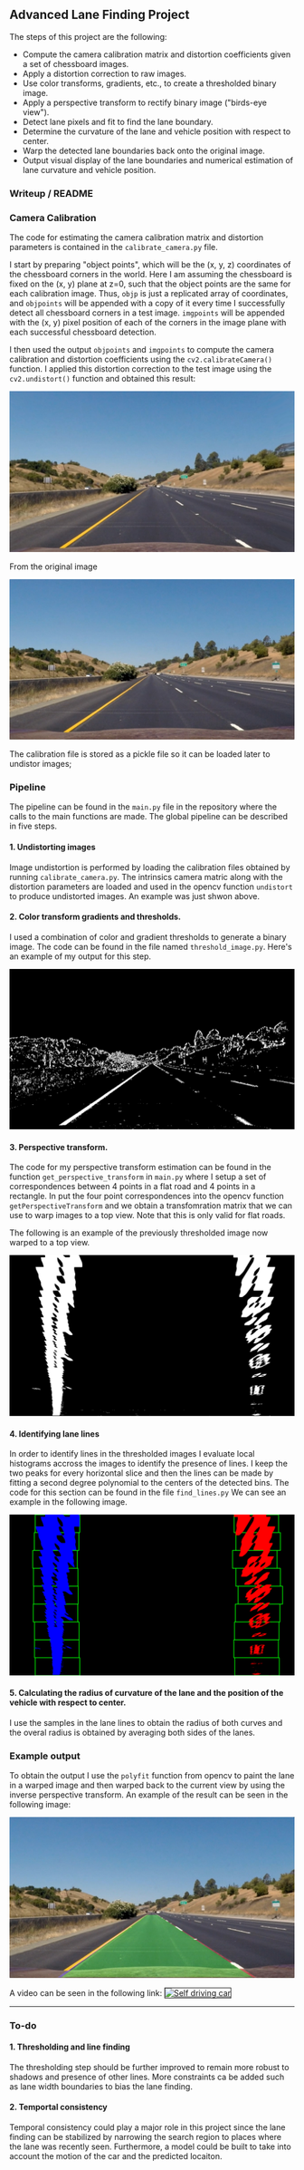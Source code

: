 ## Advanced Lane Finding Project

The steps of this project are the following:

* Compute the camera calibration matrix and distortion coefficients given a set of chessboard images.
* Apply a distortion correction to raw images.
* Use color transforms, gradients, etc., to create a thresholded binary image.
* Apply a perspective transform to rectify binary image ("birds-eye view").
* Detect lane pixels and fit to find the lane boundary.
* Determine the curvature of the lane and vehicle position with respect to center.
* Warp the detected lane boundaries back onto the original image.
* Output visual display of the lane boundaries and numerical estimation of lane curvature and vehicle position.

[//]: # (Image References)

[image1]: ./output_images/undistorted.png "Undistorted"
[image2]: ./test_images/straight_lines1.jpg "Road Transformed"
[image3]: ./output_images/threshold.png "Binary Example"
[image4]: ./output_images/warped.png "Warp Example"
[image5]: ./output_images/fit_lines.png "Fit Visual"
[image6]: ./output_images/lanes.png "Output"
[video1]: ./project_video_out.mp4 "Video"


### Writeup / README

### Camera Calibration

The code for estimating the camera calibration matrix and distortion parameters is contained in the `calibrate_camera.py` file.

I start by preparing "object points", which will be the (x, y, z) coordinates of the chessboard corners in the world. Here I am assuming the chessboard is fixed on the (x, y) plane at z=0, such that the object points are the same for each calibration image.  Thus, `objp` is just a replicated array of coordinates, and `objpoints` will be appended with a copy of it every time I successfully detect all chessboard corners in a test image.  `imgpoints` will be appended with the (x, y) pixel position of each of the corners in the image plane with each successful chessboard detection.  

I then used the output `objpoints` and `imgpoints` to compute the camera calibration and distortion coefficients using the `cv2.calibrateCamera()` function.  I applied this distortion correction to the test image using the `cv2.undistort()` function and obtained this result: 

![alt text][image1]

From the original image

![alt text][image2]

The calibration file is stored as a pickle file so it can be loaded later to undistor images;

### Pipeline

The pipeline can be found in the `main.py` file in the repository where the calls to the main functions are made. The global pipeline can be described in five steps.

#### 1. Undistorting images

Image undistortion is performed by loading the calibration files obtained by running `calibrate_camera.py`. The intrinsics camera matric along with the distortion parameters are loaded and used in the opencv function `undistort` to produce undistorted images. An example was just shwon above.

#### 2. Color transform gradients and thresholds.

I used a combination of color and gradient thresholds to generate a binary image. The code can be found in the file named `threshold_image.py`. Here's an example of my output for this step.

![alt text][image3]

#### 3. Perspective transform.

The code for my perspective transform estimation can be found in the function `get_perspective_transform` in `main.py` where I setup a set of correspondences between 4 points in a flat road and 4 points in a rectangle. In put the four point correspondences into the opencv function `getPerspectiveTransform` and we obtain a transfomration matrix that we can use to warp images to a top view. Note that this is only valid for flat roads.

The following is an example of the previously thresholded image now warped to a top view.

![alt text][image4]

#### 4. Identifying lane lines

In order to identify lines in the thresholded images I evaluate local histograms accross the images to identify the presence of lines. I keep the two peaks for every horizontal slice and then the lines can be made by fitting a second degree polynomial to the centers of the detected bins. The code for this section can be found in the file `find_lines.py`
We can see an example in the following image.

![alt text][image5]

#### 5. Calculating the radius of curvature of the lane and the position of the vehicle with respect to center.

I use the samples in the lane lines to obtain the radius of both curves and the overal radius is obtained by averaging both sides of the lanes. 

### Example output

To obtain the output I use the `polyfit` function from opencv to paint the lane in a warped image and then warped back to the current view by using the inverse perspective transform. An example of the result can be seen in the following image:

![alt text][image6]

A video can be seen in the following link:
<a href="http://www.youtube.com/watch?feature=player_embedded&v=T2tCscbl6y4
" target="_blank"><img src="http://img.youtube.com/vi/T2tCscbl6y4/0.jpg" 
alt="Self driving car" width="1280" height="720" border="1" /></a> 

---

### To-do

#### 1. Thresholding and line finding
The thresholding step should be further improved to remain more robust to shadows and presence of other lines. More constraints ca be added such as lane width boundaries to bias the lane finding.

#### 2. Temportal consistency
Temporal consistency could play a major role in this project since the lane finding can be stabilized by narrowing the search region to places where the lane was recently seen. Furthermore, a model could be built to take into account the motion of the car and the predicted locaiton.
